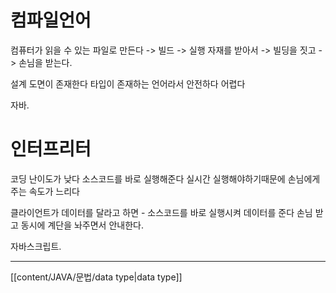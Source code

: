 # 컴파일언어
컴퓨터가 읽을 수 있는 파일로 만든다 -> 빌드 -> 실행
자재를 받아서 -> 빌딩을 짓고 -> 손님을 받는다. 

설계 도면이 존재한다
타입이 존재하는 언어라서 안전하다
어렵다

자바.




# 인터프리터
코딩 난이도가 낮다
소스코드를 바로 실행해준다
실시간 실행해야하기때문에 손님에게 주는 속도가 느리다

클라이언트가 데이터를 달라고 하면 - 소스코드를 바로 실행시켜 데이터를 준다
손님 받고 동시에 계단을 놔주면서 안내한다.

자바스크립트.



---

[[content/JAVA/문법/data type|data type]]